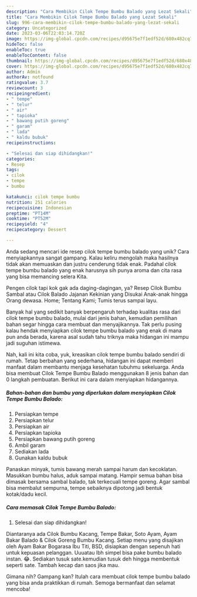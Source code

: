 ```yaml
---
description: "Cara Membikin Cilok Tempe Bumbu Balado yang Lezat Sekali"
title: "Cara Membikin Cilok Tempe Bumbu Balado yang Lezat Sekali"
slug: 996-cara-membikin-cilok-tempe-bumbu-balado-yang-lezat-sekali
category: Uncategorized
date: 2023-03-06T22:03:14.720Z
image: https://img-global.cpcdn.com/recipes/d95675e7f1edf52d/680x482cq70/cilok-tempe-bumbu-balado-foto-resep-utama.jpg
hideToc: false
enableToc: true
enableTocContent: false
thumbnail: https://img-global.cpcdn.com/recipes/d95675e7f1edf52d/680x482cq70/cilok-tempe-bumbu-balado-foto-resep-utama.jpg
cover: https://img-global.cpcdn.com/recipes/d95675e7f1edf52d/680x482cq70/cilok-tempe-bumbu-balado-foto-resep-utama.jpg
author: Admin
authorAv: notfound
ratingvalue: 3.7
reviewcount: 3
recipeingredient:
- " tempe"
- " telur"
- " air"
- " tapioka"
- " bawang putih goreng"
- " garam"
- " lada"
- " kaldu bubuk"
recipeinstructions:

- "Selesai dan siap dihidangkan!"
categories:
- Resep
tags:
- cilok
- tempe
- bumbu

katakunci: cilok tempe bumbu 
nutrition: 251 calories
recipecuisine: Indonesian
preptime: "PT14M"
cooktime: "PT52M"
recipeyield: "4"
recipecategory: Dessert

---
```





Anda sedang mencari ide resep cilok tempe bumbu balado yang unik? Cara menyiapkannya sangat gampang. Kalau keliru mengolah maka hasilnya tidak akan memuaskan dan justru cenderung tidak enak. Padahal cilok tempe bumbu balado yang enak harusnya sih punya aroma dan cita rasa yang bisa memancing selera Kita.





Pengen cilok tapi kok gak ada daging-dagingan, ya? Resep Cilok Bumbu Sambal atau Cilok Balado Jajanan Kekinian yang Disukai Anak-anak hingga Orang dewasa. Home; Tentang Kami; Tumis terus sampai layu.

Banyak hal yang sedikit banyak berpengaruh terhadap kualitas rasa dari cilok tempe bumbu balado, mulai dari jenis bahan, kemudian pemilihan bahan segar hingga cara membuat dan menyajikannya. Tak perlu pusing kalau hendak menyiapkan cilok tempe bumbu balado yang enak di mana pun anda berada, karena asal sudah tahu triknya maka hidangan ini mampu jadi suguhan istimewa.






Nah, kali ini kita coba, yuk, kreasikan cilok tempe bumbu balado sendiri di rumah. Tetap berbahan yang sederhana, hidangan ini dapat memberi manfaat dalam membantu menjaga kesehatan tubuhmu sekeluarga. Anda bisa membuat Cilok Tempe Bumbu Balado menggunakan 8 jenis bahan dan 0 langkah pembuatan. Berikut ini cara dalam menyiapkan hidangannya.

<!--inarticleads1-->

##### Bahan-bahan dan bumbu yang diperlukan dalam menyiapkan Cilok Tempe Bumbu Balado:

1. Persiapkan  tempe
1. Persiapkan  telur
1. Persiapkan  air
1. Persiapkan  tapioka
1. Persiapkan  bawang putih goreng
1. Ambil  garam
1. Sediakan  lada
1. Gunakan  kaldu bubuk


Panaskan minyak, tumis bawang merah sampai harum dan kecoklatan. Masukkan bumbu halus, aduk sampai matang. Hampir semua bahan bisa dimasak bersama sambal balado, tak terkecuali tempe goreng. Agar sambal bisa membalut sempurna, tempe sebaiknya dipotong jadi bentuk kotak/dadu kecil. 

<!--inarticleads2-->

##### Cara memasak Cilok Tempe Bumbu Balado:


1. Selesai dan siap dihidangkan!

Diantaranya ada Cilok Bumbu Kacang, Tempe Bakar, Soto Ayam, Ayam Bakar Balado &amp; Cilok Goreng Bumbu Kacang. Setiap menu yang disajikan oleh Ayam Bakar Bogarasa Ibu Titi, BSD, disiapkan dengan sepenuh hati untuk kepuasan pelanggan. Uuuatau lbh simpel bisa pake bumbu balado instan. 😂. Sediakan tusuk sate.kemudian tusuk deh hingga membentuk seperti sate. Tambah kecap dan saos jika mau. 

Gimana nih? Gampang kan? Itulah cara membuat cilok tempe bumbu balado yang bisa anda praktikkan di rumah. Semoga bermanfaat dan selamat mencoba!
